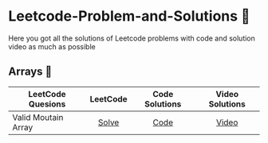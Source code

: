# Leetcode-Problem-and-Solutions 🚀
Here you got all the solutions of Leetcode problems with code and solution video as much as possible

## Arrays 🚀
| LeetCode Quesions  | LeetCode | Code Solutions | Video Solutions 
| ------------- | :-------------: | :-------------: | :---------: |
Valid Moutain Array | [Solve](https://leetcode.com/problems/valid-mountain-array/) | [Code](https://github.com/RecursiveSharma/Leetcode-Problem-and-Solutions/blob/main/ValidMoutainArray.md) | [Video](https://youtu.be/tVDTjm_fYbQ) 
